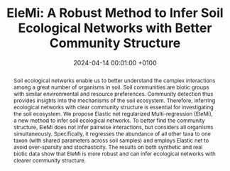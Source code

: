 ---
title: "EleMi: A Robust Method to Infer Soil Ecological Networks with Better Community Structure"
date: 2024-04-14 00:01:00 +0100
selected: true
pub: "International Conference on Complex Networks (CompleNet), "
pub_date: "2024"
abstract: >-
  Soil ecological networks enable us to better understand the complex interactions among a great number of organisms in soil. Soil communities are biotic groups with similar environmental and resource preferences. Community detection thus provides insights into the mechanisms of the soil ecosystem. Therefore, inferring ecological networks with clear community structure is essential for investigating the soil ecosystem. We propose Elastic net regularized Multi-regression (EleMi), a new method to infer soil ecological networks. To better find the community structure, EleMi does not infer pairwise interactions, but considers all organisms simultaneously. Specifically, it regresses the abundance of all other taxa to one taxon (with shared parameters across soil samples) and employs Elastic net to avoid over-sparsity and stochasticity. The results on both synthetic and real biotic data show that EleMi is more robust and can infer ecological networks with clearer community structure.
cover: /assets/images/covers/elemi.jpg
authors:
  - Nan Chen
  - Doina Bucur
links:
  Paper: https://link.springer.com/chapter/10.1007/978-3-031-57515-0_13
  Code: https://github.com/nan-v-chen/EleMi
---